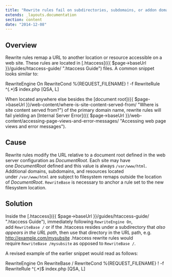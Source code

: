 ```yaml
---
title: "Rewrite rules fail on subdirectories, subdomains, or addon domains"
extends: _layouts.documentation
section: content
date: "2014-12-08"
---
```


## Overview

Rewrite rules remap a URL to another location or resource accessible on a web site. These rules are located in [.htaccess]({{ $page->baseUrl }}/guides/htaccess-guide/ ".htaccess Guide") files. A common snippet looks similar to:

RewriteEngine On
RewriteCond %{REQUEST\_FILENAME} ! -f
RewriteRule ^(.\*)$ index.php \[QSA, L\]

When located anywhere else besides the [document root]({{ $page->baseUrl }}/web-content/where-is-site-content-served-from/ "Where is site content served from?") of the primary domain name, rewrite rules will fail yielding an [Internal Server Error]({{ $page->baseUrl }}/web-content/accessing-page-views-and-error-messages/ "Accessing web page views and error messages").

## Cause

Rewrite rules modify the URL relative to a document root defined in the web server configuration as _DocumentRoot_. Each site may have one _DocumentRoot_ defined and this value is always `/var/www/html`. Additional domains, subdomains, and resources located under `/var/www/html` are subject to filesystem remaps outside the location of _DocumentRoot_. `RewriteBase` is necessary to anchor a rule set to the new filesystem location.

## Solution

Inside the [.htaccess]({{ $page->baseUrl }}/guides/htaccess-guide/ ".htaccess Guide"), immediately following `RewriteEngine On`, add `RewriteBase /` or if the .htaccess resides under a subdirectory that _also appears in the URL path_, then use that directory in the URL path, e.g. http://example.com/mysubsite .htaccess rewrite rules would require `RewriteBase /mysubsite` as opposed to `RewriteBase /`.

A revised example of the earlier snippet would read as follows:

RewriteEngine On
RewriteBase /
RewriteCond %{REQUEST\_FILENAME} ! -f
RewriteRule ^(.\*)$ index.php \[QSA, L\]
